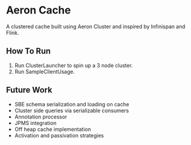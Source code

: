 # Aeron Cache

A clustered cache built using Aeron Cluster and inspired by Infinispan and Flink.

## How To Run

1. Run ClusterLauncher to spin up a 3 node cluster.
2. Run SampleClientUsage.

## Future Work

* SBE schema serialization and loading on cache
* Cluster side queries via serializable consumers
* Annotation processor
* JPMS integration
* Off heap cache implementation
* Activation and passivation strategies


